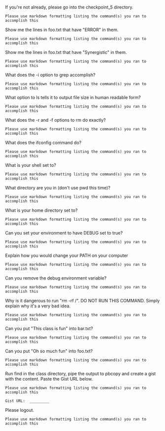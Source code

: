
If you're not already, please go into the checkpoint_5 directory.

    Please use markdown formatting listing the command(s) you ran to accomplish this

Show me the lines in foo.txt that have "ERROR" in them.

    Please use markdown formatting listing the command(s) you ran to accomplish this
    
Show me the lines in foo.txt that have "Synergistic" in them.

    Please use markdown formatting listing the command(s) you ran to accomplish this

What does the -i option to grep accomplish?

    Please use markdown formatting listing the command(s) you ran to accomplish this

What option to ls tells it to output file size in human readable form?

    Please use markdown formatting listing the command(s) you ran to accomplish this

What does the -r and -f options to rm do exactly?

    Please use markdown formatting listing the command(s) you ran to accomplish this

What does the ifconfig command do?

    Please use markdown formatting listing the command(s) you ran to accomplish this

What is your shell set to?

    Please use markdown formatting listing the command(s) you ran to accomplish this

What directory are you in (don't use pwd this time)?

    Please use markdown formatting listing the command(s) you ran to accomplish this

What is your home directory set to?

    Please use markdown formatting listing the command(s) you ran to accomplish this

Can you set your environment to have DEBUG set to true?

    Please use markdown formatting listing the command(s) you ran to accomplish this

Explain how you would change your PATH on your computer

    Please use markdown formatting listing the command(s) you ran to accomplish this

Can you remove the debug environment variable?

    Please use markdown formatting listing the command(s) you ran to accomplish this
    
Why is it dangerous to run "rm -rf /". DO NOT RUN THIS COMMAND. Simply explain why it's a very bad idea.

    Please use markdown formatting listing the command(s) you ran to accomplish this

Can you put "This class is fun" into bar.txt?

    Please use markdown formatting listing the command(s) you ran to accomplish this

Can you put "Oh so much fun" into foo.txt?

    Please use markdown formatting listing the command(s) you ran to accomplish this

Run find in the class directory, pipe the output to pbcopy and create a gist with the content.  Paste the Gist URL below.

    Please use markdown formatting listing the command(s) you ran to accomplish this

    Gist URL:  _________

Please logout.

    Please use markdown formatting listing the command(s) you ran to accomplish this


